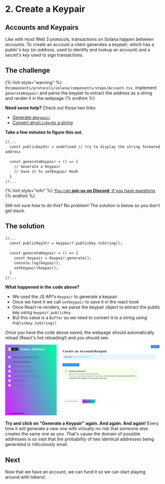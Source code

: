 # 2. Create a Keypair

## Accounts and Keypairs

Like with most Web 3 protocols, transactions on Solana happen between *accounts*.  To create an account a client generates a *keypair*, which has a *public's key* (or *address*, used to identify and lookup an account) and a *secret's key* used to sign transactions.

## The challenge

{% hint style="warning" %}
In`components/protocols/solana/components/steps/Account.tsx`, implement `generateKeypair` and parse the keypair to extract the address as a string and render it in the webpage
{% endhint %}

**Need some help?** Check out those two links
* [Generate a`Keypair`](https://solana-labs.github.io/solana-web3.js/classes/Keypair.html#constructor)  
* [Convert a`PublicKey`to a string](https://solana-labs.github.io/solana-web3.js/classes/PublicKey.html#tostring)

**Take a few minutes to figure this out.**

```tsx
//...
  const publicKeyStr = undefined // try to display the string formated address

  const generateKeypair = () => {
    // Generate a Keypair
    // Save it to setKeypair Hook
  }
//...
```
{% hint style="info" %}
[You can **join us on Discord**, if you have questions](https://discord.gg/fszyM7K)
{% endhint %}

Still not sure how to do this? No problem! The solution is below so you don't get stuck.

## The solution

```tsx
//...
  const publicKeyStr = keypair?.publicKey.toString();

  const generateKeypair = () => {
    const keypair = Keypair.generate();
    console.log(keypair);
    setKeypair(keypair);
  }
//...
```

**What happened in the code above?**

* We used the JS API's `Keypair` to generate a keypair
* Once we have it we call `setKeypair` to save it in the react hook
* Once React re-renders, we parse the keypair object to extract the public key using `keypair.publicKey`
* But this value is a `Buffer` so we need to convert it to a string using `PublicKey.toString()`

Once you have the code above saved, the webpage should automatically reload (React's hot reloading!) and you should see:

![](../../../.gitbook/assets/solana-keypair.png)

**Try and click on "Generate a Keypair" again. And again. And again!** Every time it will generate a new one with virtually no risk that someone else creates the same one as you. That's cause the domain of possible addresses is so vast that the probability of two identical addresses being generated is ridiculously small.

## Next

Now that we have an account, we can fund it so we can start playing around with tokens!

